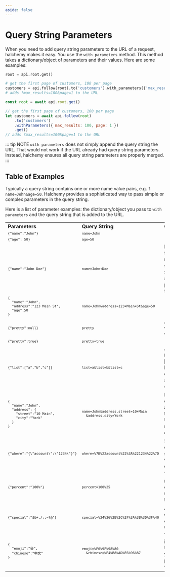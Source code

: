 ```yaml
---
aside: false
---
```

# Query String Parameters
When you need to add query string parameters to the URL of a request, halchemy makes it easy.  You use the `with parameters` method.  This method takes a dictionary/object of parameters and their values.  Here are some examples:

<tabs>
<tab name="Python">

```python
root = api.root.get()

# get the first page of customers, 100 per page
customers = api.follow(root).to('customers').with_parameters({'max_results':100,'page':1}).get()
# adds ?max_results=100&page=1 to the URL
```
</tab>

<tab name="JavaScript">

```javascript
const root = await api.root.get()

// get the first page of customers, 100 per page
let customers = await api.follow(root)
    .to('customers')
    .withParameters({ max_results: 100, page: 1 })
    .get()
// adds ?max_results=100&page=1 to the URL
```
</tab>

<future-languages />
</tabs>

::: tip NOTE
`with parameters` does not simply append the query string the URL.  That would not work if the URL already had query string parameters.  Instead, halchemy ensures all query string parameters are properly merged.
:::

## Table of Examples
Typically a query string contains one or more name value pairs, e.g. `?name=John&age=50`.  Halchemy provides a sophisticated way to pass simple or complex parameters in the query string.

Here is a list of parameter examples: the dictionary/object you pass to `with parameters` and the query string that is added to the URL.

<style>
pre.tableSnippet {
  font-size: 8pt;
  margin: 0 !important;
  padding: 0pt;
}
td.header {
  font-weight: bold;
}
</style>
<table>
<tr>
  <td class="header">Parameters</td>
  <td class="header">Query String</td>
  <td class="header">Comments</td>
</tr>

<tr>
  <td><pre class="tableSnippet">{"name":"John"}</pre></td>
  <td><pre class="tableSnippet">name=John</pre></td>
  <td></td>
</tr>
<tr>
  <td><pre class="tableSnippet">{"age": 50}</pre></td>
  <td><pre class="tableSnippet">age=50</pre></td>
  <td></td>
</tr>
<tr>
  <td><pre class="tableSnippet">{"name":"John Doe"}</pre></td>
  <td><pre class="tableSnippet">name=John+Doe</pre></td>
  <td>HTML forms notation for spaces in simple strings (i.e. plus sign for spaces).</td>
</tr>
<tr>
  <td><pre class="tableSnippet">{
  "name":"John",
  "address":"123 Main St",
  "age":50
}</pre></td>
  <td><pre class="tableSnippet">name=John&address=123+Main+St&age=50</pre></td>
  <td></td>
</tr>
<tr>
  <td><pre class="tableSnippet">{"pretty":null}</pre></td>
  <td><pre class="tableSnippet">pretty</pre></td>
  <td>A name without a value.</td>
</tr>
<tr>
  <td><pre class="tableSnippet">{"pretty":true}</pre></td>
  <td><pre class="tableSnippet">pretty=true</pre></td>
  <td></td>
</tr>
<tr>
  <td><pre class="tableSnippet">{"list":["a","b","c"]}</pre></td>
  <td><pre class="tableSnippet">list=a&list=b&list=c</pre></td>
  <td>A value that is a list.  See <a href="/parameters/list-style.html">below</a> for how to configure serializing such lists.</td>
</tr>
<tr>
  <td><pre class="tableSnippet">{
  "name":"John",
  "address": {
    "street":"10 Main",
    "city":"York"
  }
}</pre></td>
  <td><pre class="tableSnippet">name=John&address.street=10+Main
  &address.city=York</pre></td>
  <td>Nested objects (i.e. <b>address</b> in this case).  Uses dot notation for each field.</td>
</tr>
<tr>
  <td><pre class="tableSnippet">{"where":"{\"account\":\"1234\"}"}</pre></td>
  <td><pre class="tableSnippet">where=%7B%22account%22%3A%221234%22%7D</pre></td>
  <td>Sending an object as a string - i.e. wrap it in quotes.</td>
</tr>
<tr>
  <td><pre class="tableSnippet">{"percent":"100%"}</pre></td>
  <td><pre class="tableSnippet">percent=100%25</pre></td>
  <td>The reserved character is urlencoded to <b>%25</b>.</td>
</tr>
<tr>
  <td><pre class="tableSnippet">{"special":"$&+,/:;=?@"}</pre></td>
  <td><pre class="tableSnippet">special=%24%26%2B%2C%2F%3A%3B%3D%3F%40</pre></td>
  <td>All special characters are urlencoded.</td>
</tr>
<tr>
  <td><pre class="tableSnippet">{
  "emoji":"😀",
  "chinese":"中文"
}</pre></td>
  <td><pre class="tableSnippet">emoji=%F0%9F%98%80
  &chinese=%E4%B8%AD%E6%96%87</pre></td>
  <td>You can include Unicode in your parameters values.</td>
</tr>

</table>
